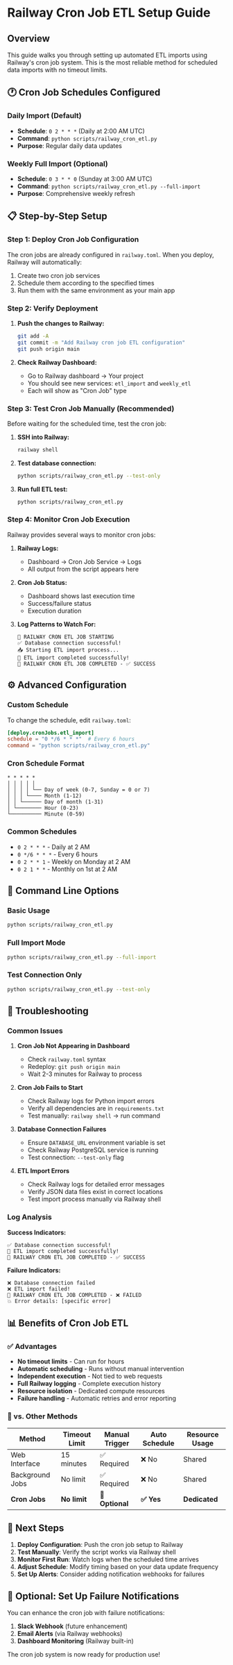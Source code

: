 # Railway Cron Job ETL Setup Guide

## Overview
This guide walks you through setting up automated ETL imports using Railway's cron job system. This is the most reliable method for scheduled data imports with no timeout limits.

## 🕐 Cron Job Schedules Configured

### Daily Import (Default)
- **Schedule**: `0 2 * * *` (Daily at 2:00 AM UTC)
- **Command**: `python scripts/railway_cron_etl.py`
- **Purpose**: Regular daily data updates

### Weekly Full Import (Optional)
- **Schedule**: `0 3 * * 0` (Sunday at 3:00 AM UTC)  
- **Command**: `python scripts/railway_cron_etl.py --full-import`
- **Purpose**: Comprehensive weekly refresh

## 📋 Step-by-Step Setup

### Step 1: Deploy Cron Job Configuration
The cron jobs are already configured in `railway.toml`. When you deploy, Railway will automatically:
1. Create two cron job services
2. Schedule them according to the specified times
3. Run them with the same environment as your main app

### Step 2: Verify Deployment
1. **Push the changes to Railway:**
   ```bash
   git add -A
   git commit -m "Add Railway cron job ETL configuration"
   git push origin main
   ```

2. **Check Railway Dashboard:**
   - Go to Railway dashboard → Your project
   - You should see new services: `etl_import` and `weekly_etl`
   - Each will show as "Cron Job" type

### Step 3: Test Cron Job Manually (Recommended)
Before waiting for the scheduled time, test the cron job:

1. **SSH into Railway:**
   ```bash
   railway shell
   ```

2. **Test database connection:**
   ```bash
   python scripts/railway_cron_etl.py --test-only
   ```

3. **Run full ETL test:**
   ```bash
   python scripts/railway_cron_etl.py
   ```

### Step 4: Monitor Cron Job Execution
Railway provides several ways to monitor cron jobs:

1. **Railway Logs:**
   - Dashboard → Cron Job Service → Logs
   - All output from the script appears here

2. **Cron Job Status:**
   - Dashboard shows last execution time
   - Success/failure status
   - Execution duration

3. **Log Patterns to Watch For:**
   ```
   🚀 RAILWAY CRON ETL JOB STARTING
   ✅ Database connection successful!
   📥 Starting ETL import process...
   🎉 ETL import completed successfully!
   🏁 RAILWAY CRON ETL JOB COMPLETED - ✅ SUCCESS
   ```

## ⚙️ Advanced Configuration

### Custom Schedule
To change the schedule, edit `railway.toml`:
```toml
[deploy.cronJobs.etl_import]
schedule = "0 */6 * * *"  # Every 6 hours
command = "python scripts/railway_cron_etl.py"
```

### Cron Schedule Format
```
* * * * *
│ │ │ │ │
│ │ │ │ └── Day of week (0-7, Sunday = 0 or 7)
│ │ │ └──── Month (1-12)
│ │ └────── Day of month (1-31)
│ └──────── Hour (0-23)
└────────── Minute (0-59)
```

### Common Schedules
- `0 2 * * *` - Daily at 2 AM
- `0 */6 * * *` - Every 6 hours
- `0 2 * * 1` - Weekly on Monday at 2 AM
- `0 2 1 * *` - Monthly on 1st at 2 AM

## 🔧 Command Line Options

### Basic Usage
```bash
python scripts/railway_cron_etl.py
```

### Full Import Mode
```bash
python scripts/railway_cron_etl.py --full-import
```

### Test Connection Only
```bash
python scripts/railway_cron_etl.py --test-only
```

## 🚨 Troubleshooting

### Common Issues

1. **Cron Job Not Appearing in Dashboard**
   - Check `railway.toml` syntax
   - Redeploy: `git push origin main`
   - Wait 2-3 minutes for Railway to process

2. **Cron Job Fails to Start**
   - Check Railway logs for Python import errors
   - Verify all dependencies are in `requirements.txt`
   - Test manually: `railway shell` → run command

3. **Database Connection Failures**
   - Ensure `DATABASE_URL` environment variable is set
   - Check Railway PostgreSQL service is running
   - Test connection: `--test-only` flag

4. **ETL Import Errors**
   - Check Railway logs for detailed error messages
   - Verify JSON data files exist in correct locations
   - Test import process manually via Railway shell

### Log Analysis

**Success Indicators:**
```
✅ Database connection successful!
🎉 ETL import completed successfully!
🏁 RAILWAY CRON ETL JOB COMPLETED - ✅ SUCCESS
```

**Failure Indicators:**
```
❌ Database connection failed
❌ ETL import failed!
🏁 RAILWAY CRON ETL JOB COMPLETED - ❌ FAILED
💥 Error details: [specific error]
```

## 📊 Benefits of Cron Job ETL

### ✅ Advantages
- **No timeout limits** - Can run for hours
- **Automatic scheduling** - Runs without manual intervention
- **Independent execution** - Not tied to web requests
- **Full Railway logging** - Complete execution history
- **Resource isolation** - Dedicated compute resources
- **Failure handling** - Automatic retries and error reporting

### 🔄 vs. Other Methods

| Method | Timeout Limit | Manual Trigger | Auto Schedule | Resource Usage |
|--------|---------------|----------------|---------------|----------------|
| Web Interface | 15 minutes | ✅ Required | ❌ No | Shared |
| Background Jobs | No limit | ✅ Required | ❌ No | Shared |
| **Cron Jobs** | **No limit** | **🔧 Optional** | **✅ Yes** | **Dedicated** |

## 🎯 Next Steps

1. **Deploy Configuration**: Push the cron job setup to Railway
2. **Test Manually**: Verify the script works via Railway shell
3. **Monitor First Run**: Watch logs when the scheduled time arrives
4. **Adjust Schedule**: Modify timing based on your data update frequency
5. **Set Up Alerts**: Consider adding notification webhooks for failures

## 🔔 Optional: Set Up Failure Notifications

You can enhance the cron job with failure notifications:

1. **Slack Webhook** (future enhancement)
2. **Email Alerts** (via Railway webhooks)
3. **Dashboard Monitoring** (Railway built-in)

The cron job system is now ready for production use! 